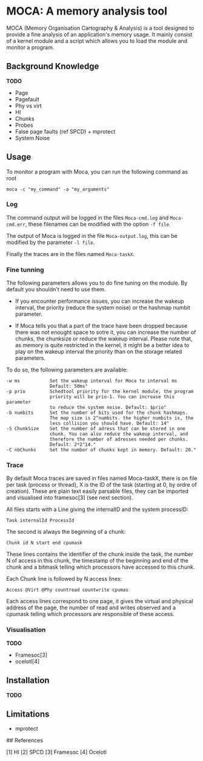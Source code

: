 # MOCA: A memory analysis tool

MOCA (Memory Organisation Cartography & Analysis) is a tool designed to
provide a fine analysis of an application's memory usage. It mainly consist of
a kernel module and a script which allows you to load the module and monitor a
program.


## Background Knowledge

**TODO**

+ Page
+ Pagefault
+ Phy vs virt
+ HI
+ Chunks
+ Probes
+ False page faults (ref SPCD) + mprotect
+ System Noise


## Usage

To monitor a program with Moca, you can run the following command as root

    moca -c "my_command" -a "my_arguments"


### Log

The command output will be logged in the files <code>Moca-cmd.log</code> and
<code>Moca-cmd.err</code>, these filenames can be modified with the option
<code>-f file</code>.

The output of Moca is logged in the file <code>Moca-output.log</code>, this
can be modified by the parameter <code>-l file</code>.

Finally the traces are in the files named <code>Moca-taskX</code>.

### Fine tunning


The following parameters allows you to do fine tuning on the module. By
default you shouldn't need to use them.

+ If you encounter performance issues, you can increase the wakeup interval,
the priority (reduce the system noise) or the hashmap numbit parameter.

+ If Moca tells you that a part of the trace have been dropped because there
was not enought space to sotre it, you can increase the number of chunks, the
chunksize or reduce the wakeup interval. Please note that, as memory is quite
restricted in the kernel, it might be a better idea to play on the wakeup
interval the priority than on the storage related parameters.

To do so, the following parameters are available:

    -w ms           Set the wakeup interval for Moca to interval ms
                    Default: 50ms"
    -p prio         Schedtool priority for the kernel module, the program
                    priority will be prio-1. You can increase this parameter
                    to reduce the system noise. Default: $prio"
    -b numbits      Set the number of bits used for the chunk hashmaps.
                    The map size is 2^numbits. the higher numbits is, the
                    less collision you should have. Default: 14"
    -S ChunkSize    Set the number of adress that can be stored in one
                    chunk. You can also reduce the wakeup interval, and
                    therefore the number of adresses needed per chunks.
                    Default: 2*2^14."
    -C nbChunks     Set the number of chunks kept in memory. Default: 20."



### Trace

By default Moca traces are saved in files named Moca-taskX, there is on file
per task (process or thread), X is the ID of the task (starting at 0, by ordre
of creation).
These are plain text easily parsable files, they can be imported and
visualised into framesoc[3] (see next section).

All files starts with a Line giving the internalID and the system processID:

    Task internalId ProcessId

The second is always the beginning of a chunk:

    Chunk id N start end cpumask

These lines contains the identifier of the chunk inside the task, the number N
of access in this chunk, the timestamp of the beginning and end of the chunk
and a bitmask telling which processors have accessed to this chunk.

Each Chunk line is followed by N access lines:

    Access @Virt @Phy countread countwrite cpumas

Each access lines correspond to one page, it gives the virtual and physical
address of the page, the number of read and writes observed and a cpumask
telling which processors are responsible of these access.


### Visualisation

**TODO**
+ Framesoc[3]
+ ocelotl[4]

## Installation

**TODO**

## Limitations

+ mprotect

## References

[1] HI
[2] SPCD
[3] Framesoc
[4] Ocelotl

